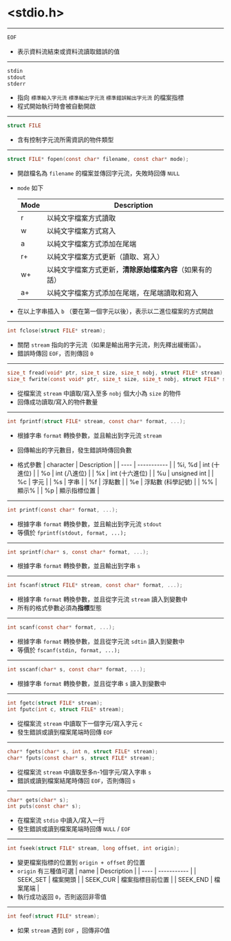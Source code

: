 # <stdio.h> #

---

```c
EOF
```
* 表⽰資料流結束或資料流讀取錯誤的值

---

```c
stdin 
stdout 
stderr 
```
* 指向 `標準輸入字元流` `標準輸出字元流` `標準錯誤輸出字元流` 的檔案指標
* 程式開始執⾏時會被⾃動開啟

---

```c
struct FILE
```
* 含有控制字元流所需資訊的物件類型

---

```c
struct FILE* fopen(const char* filename, const char* mode); 
```
* 開啟檔名為 `filename` 的檔案並傳回字元流，失敗時回傳 `NULL`
* `mode` 如下

    | Mode | Description |
    | ---- | ----------- |
    | r | 以純文字檔案⽅式讀取 |
    | w | 以純文字檔案⽅式寫入 |
    | a | 以純文字檔案⽅式添加在尾端 |
    | r+ | 以純文字檔案⽅式更新（讀取、寫入） |
    | w+ | 以純文字檔案⽅式更新，**清除原始檔案內容**（如果有的話） |
    | a+ | 以純文字檔案⽅式添加在尾端，在尾端讀取和寫入 |

* 在以上字串插入 `b` （要在第⼀個字元以後），表⽰以⼆進位檔案的⽅式開啟

---

```c
int fclose(struct FILE* stream); 
```
* 關閉 `stream` 指向的字元流（如果是輸出⽤字元流，則先釋出緩衝區）。
* 錯誤時傳回 `EOF`，否則傳回 `0`

---

```c
size_t fread(void* ptr, size_t size, size_t nobj, struct FILE* stream);
size_t fwrite(const void* ptr, size_t size, size_t nobj, struct FILE* stream); 
```
* 從檔案流 `stream` 中讀取/寫入至多 `nobj` 個大小為 `size` 的物件
* 回傳成功讀取/寫入的物件數量

---

```c
int fprintf(struct FILE* stream, const char* format, ...); 
```
* 根據字串 `format` 轉換參數，並且輸出到字元流 `stream`
* 回傳輸出的字元數⽬，發⽣錯誤時傳回負數

* 格式參數
    | character | Description |
    | ---- | ----------- |
    | %i, %d  | int (十進位) |
    | %o | int (八進位) |
    | %x | int (十六進位) |
    | %u | unsigned int |
    | %c | 字元 |
    | %s | 字串 |
    | %f | 浮點數 |
    | %e | 浮點數 (科學記號) |
    | %% | 顯示% |
    | %p | 顯示指標位置 |

---

```c
int printf(const char* format, ...); 
```
* 根據字串 `format` 轉換參數，並且輸出到字元流 `stdout`
* 等價於 `fprintf(stdout, format, ...);`

---

```c
int sprintf(char* s, const char* format, ...);
```
* 根據字串 `format` 轉換參數，並且輸出到字串 `s`

---

```c
int fscanf(struct FILE* stream, const char* format, ...); 
```

* 根據字串 `format` 轉換參數，並且從字元流 `stream` 讀入到變數中
* 所有的格式參數必須為**指標**型態

---

```c
int scanf(const char* format, ...); 
```
* 根據字串 `format` 轉換參數，並且從字元流 `sdtin` 讀入到變數中
* 等價於 `fscanf(stdin, format, ...);`

---

```c
int sscanf(char* s, const char* format, ...);
```
* 根據字串 `format` 轉換參數，並且從字串 `s` 讀入到變數中

---

```c
int fgetc(struct FILE* stream); 
int fputc(int c, struct FILE* stream);
```
* 從檔案流 `stream` 中讀取下一個字元/寫入字元 `c`
* 發生錯誤或讀到檔案尾端時回傳 `EOF`

---

```c
char* fgets(char* s, int n, struct FILE* stream); 
char* fputs(const char* s, struct FILE* stream);
```
* 從檔案流 `stream` 中讀取至多n-1個字元/寫入字串 `s`
* 錯誤或讀到檔案結尾時傳回 `EOF`，否則傳回 `s`

---


```c
char* gets(char* s);
int puts(const char* s); 
```
* 在檔案流 `stdio` 中讀入/寫入一行
* 發生錯誤或讀到檔案尾端時回傳 `NULL` / `EOF` 

---

```c
int fseek(struct FILE* stream, long offset, int origin); 
```
* 變更檔案指標的位置到 `origin + offset` 的位置
* `origin` 有三種值可選
    | name | Description |
    | ---- | ----------- |
    | SEEK_SET | 檔案開頭 |
    | SEEK_CUR | 檔案指標目前位置 |
    | SEEK_END | 檔案尾端 |
* 執行成功返回 `0`，否則返回非零值

---

```c
int feof(struct FILE* stream);
```
* 如果 `stream` 遇到 `EOF` ，回傳非0值